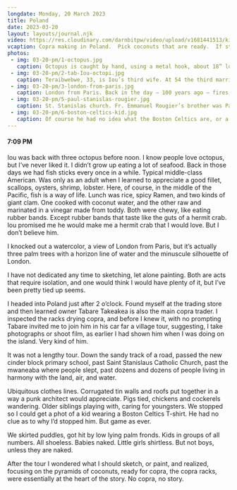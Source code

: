 ```yaml
---
longdate: Monday, 20 March 2023
title: Poland
date: 2023-03-20
layout: layouts/journal.njk
video: https://res.cloudinary.com/darnbitpw/video/upload/v1681441513/kingjoe/03-20-pm/4-copra-making-poland.mp4
vcaption: Copra making in Poland.  Pick coconuts that are ready.  If still green, allow a month to dry. Split in half, scoop out the flesh. Allow to dry in sun for a week. Cover, if rainy. After a week, fill sacks. Sacks will eventually be shipped to Tahiti, Fiji, and in the old days, Honolulu, where dried meats will be compressed for oil. Coconut oil, to be found in many things, from soap to beauty products.
photos:
 - img: 03-20-pm/1-octopus.jpg
   caption: Octopus is caught by hand, using a metal hook, about 18” long, attached to a wooden handle, maybe a foot long. They are found hiding under rocks.
 - img: 03-20-pm/2-tab-Iou-octopi.jpg
   caption: Teraibwebwe, 33, is Iou’s third wife. At 54 the third marriage is he proverbial charm, as the cute pair do everything together. Teraibwebwe is related to his first wife, the marriage ending in divorce. Widowed after his second marriage, Teraibwebwe is related to his first wife. Relationships are complicated here, at least to me. With a morning’s catch of octopi in the background. FYI, Iou is pronounced YOW.
 - img: 03-20-pm/3-london-from-paris.jpg
   caption: London from Paris. Back in the day — 100 years ago — fires would be lit to communicate across the channel, three miles wide.
 - img: 03-20-pm/5-paul-stanislas-rougier.jpg
   caption: St. Stanislas church. Fr. Emmanuel Rougier’s brother was Paul-Stanislas Rougier, himself a man of the cloth. Manny named the lagoon bay at Poland after his brother’s patron saint. This church was built in 1995.
 - img: 03-20-pm/6-boston-celtics-kid.jpg
   caption: Of course he had no idea what the Boston Celtics are, or a word of what I was saying. The way to talk to children is not down to them, but on their own level.
---
```


#### 7:09 PM

Iou was back with three octopus before noon. I know people love octopus, but I’ve never liked it. I didn’t grow up eating a lot of seafood. Back in those days we had fish sticks every once in a while. Typical middle-class American. Was only as an adult when I learned to appreciate a good fillet, scallops, oysters, shrimp, lobster. Here, of course, in the middle of the Pacific, fish is a way of life. Lunch was rice, spicy Ramen, and two kinds of giant clam. One cooked with coconut water, and the other raw and marinated in a vinegar made from toddy. Both were chewy, like eating rubber bands. Except rubber bands that taste like the guts of a hermit crab. Iou promised me he would make me a hermit crab that I would love. But I don’t believe him.

I knocked out a watercolor, a view of London from Paris, but it’s actually three palm trees with a horizon line of water and the minuscule silhouette of London.

I have not dedicated any time to sketching, let alone painting. Both are acts that require isolation, and one would think I would have plenty of it, but I’ve been pretty tied up seems.

I headed into Poland just after 2 o’clock. Found myself at the trading store and then learned owner Tabare Takeakea is also the main copra trader.  I inspected the racks drying copra, and before I knew it, with no prompting Tabare invited me to join him in his car far a village tour, suggesting, I take photographs or shoot film, as earlier I had shown him when I was doing on the island. Very kind of him.

It was not a lengthy tour. Down the sandy track of a road, passed the new cinder block primary school, past Saint Stanislaus Catholic Church, past the mwaneaba where people slept, past dozens and dozens of people living in harmony with the land, air, and water.

Ubiquitous clothes lines. Corrugated tin walls and roofs put together in a way a punk architect would appreciate. Pigs tied, chickens and cockerels wandering. Older siblings playing with, caring for youngsters. We stopped so I could get a phot of a kid wearing a Boston Celtics T-shirt. He had no clue as to why I’d stopped him. But game as ever.

We skirted puddles, got hit by low lying palm fronds. Kids in groups of all numbers. All shoeless. Babies naked. Little girls shirtless. But not boys, unless they are naked.

After the tour I wondered what I should sketch, or paint, and realized, focusing on the pyramids of coconuts, ready for copra, the copra racks, were essentially at the heart of the story. No copra, no story.

